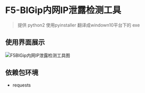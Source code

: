 # F5-BIGip内网IP泄露检测工具
 > 提供 python2 
 > 使用pyinstaller 翻译成windown10平台下的 exe

## 使用界面展示
![F5BIGip内网IP泄露检测工具图](docs/show.png "F5-big 内网IP检测工具")


## 依赖包环境
 - requests




